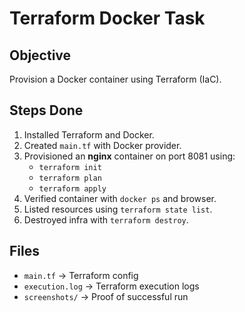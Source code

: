 # Terraform Docker Task

## Objective
Provision a Docker container using Terraform (IaC).

## Steps Done
1. Installed Terraform and Docker.
2. Created `main.tf` with Docker provider.
3. Provisioned an **nginx** container on port 8081 using:
   - `terraform init`
   - `terraform plan`
   - `terraform apply`
4. Verified container with `docker ps` and browser.
5. Listed resources using `terraform state list`.
6. Destroyed infra with `terraform destroy`.

## Files
- `main.tf` → Terraform config
- `execution.log` → Terraform execution logs
- `screenshots/` → Proof of successful run

